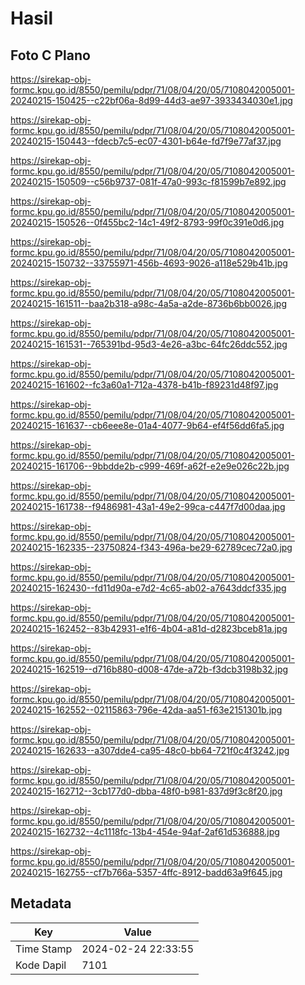 # Hasil

## Foto C Plano

https://sirekap-obj-formc.kpu.go.id/8550/pemilu/pdpr/71/08/04/20/05/7108042005001-20240215-150425--c22bf06a-8d99-44d3-ae97-3933434030e1.jpg

https://sirekap-obj-formc.kpu.go.id/8550/pemilu/pdpr/71/08/04/20/05/7108042005001-20240215-150443--fdecb7c5-ec07-4301-b64e-fd7f9e77af37.jpg

https://sirekap-obj-formc.kpu.go.id/8550/pemilu/pdpr/71/08/04/20/05/7108042005001-20240215-150509--c56b9737-081f-47a0-993c-f81599b7e892.jpg

https://sirekap-obj-formc.kpu.go.id/8550/pemilu/pdpr/71/08/04/20/05/7108042005001-20240215-150526--0f455bc2-14c1-49f2-8793-99f0c391e0d6.jpg

https://sirekap-obj-formc.kpu.go.id/8550/pemilu/pdpr/71/08/04/20/05/7108042005001-20240215-150732--33755971-456b-4693-9026-a118e529b41b.jpg

https://sirekap-obj-formc.kpu.go.id/8550/pemilu/pdpr/71/08/04/20/05/7108042005001-20240215-161511--baa2b318-a98c-4a5a-a2de-8736b6bb0026.jpg

https://sirekap-obj-formc.kpu.go.id/8550/pemilu/pdpr/71/08/04/20/05/7108042005001-20240215-161531--765391bd-95d3-4e26-a3bc-64fc26ddc552.jpg

https://sirekap-obj-formc.kpu.go.id/8550/pemilu/pdpr/71/08/04/20/05/7108042005001-20240215-161602--fc3a60a1-712a-4378-b41b-f89231d48f97.jpg

https://sirekap-obj-formc.kpu.go.id/8550/pemilu/pdpr/71/08/04/20/05/7108042005001-20240215-161637--cb6eee8e-01a4-4077-9b64-ef4f56dd6fa5.jpg

https://sirekap-obj-formc.kpu.go.id/8550/pemilu/pdpr/71/08/04/20/05/7108042005001-20240215-161706--9bbdde2b-c999-469f-a62f-e2e9e026c22b.jpg

https://sirekap-obj-formc.kpu.go.id/8550/pemilu/pdpr/71/08/04/20/05/7108042005001-20240215-161738--f9486981-43a1-49e2-99ca-c447f7d00daa.jpg

https://sirekap-obj-formc.kpu.go.id/8550/pemilu/pdpr/71/08/04/20/05/7108042005001-20240215-162335--23750824-f343-496a-be29-62789cec72a0.jpg

https://sirekap-obj-formc.kpu.go.id/8550/pemilu/pdpr/71/08/04/20/05/7108042005001-20240215-162430--fd11d90a-e7d2-4c65-ab02-a7643ddcf335.jpg

https://sirekap-obj-formc.kpu.go.id/8550/pemilu/pdpr/71/08/04/20/05/7108042005001-20240215-162452--83b42931-e1f6-4b04-a81d-d2823bceb81a.jpg

https://sirekap-obj-formc.kpu.go.id/8550/pemilu/pdpr/71/08/04/20/05/7108042005001-20240215-162519--d716b880-d008-47de-a72b-f3dcb3198b32.jpg

https://sirekap-obj-formc.kpu.go.id/8550/pemilu/pdpr/71/08/04/20/05/7108042005001-20240215-162552--02115863-796e-42da-aa51-f63e2151301b.jpg

https://sirekap-obj-formc.kpu.go.id/8550/pemilu/pdpr/71/08/04/20/05/7108042005001-20240215-162633--a307dde4-ca95-48c0-bb64-721f0c4f3242.jpg

https://sirekap-obj-formc.kpu.go.id/8550/pemilu/pdpr/71/08/04/20/05/7108042005001-20240215-162712--3cb177d0-dbba-48f0-b981-837d9f3c8f20.jpg

https://sirekap-obj-formc.kpu.go.id/8550/pemilu/pdpr/71/08/04/20/05/7108042005001-20240215-162732--4c1118fc-13b4-454e-94af-2af61d536888.jpg

https://sirekap-obj-formc.kpu.go.id/8550/pemilu/pdpr/71/08/04/20/05/7108042005001-20240215-162755--cf7b766a-5357-4ffc-8912-badd63a9f645.jpg


## Metadata

| Key        | Value               |
| ---------- | ------------------- |
| Time Stamp | 2024-02-24 22:33:55 |
| Kode Dapil | 7101                |



